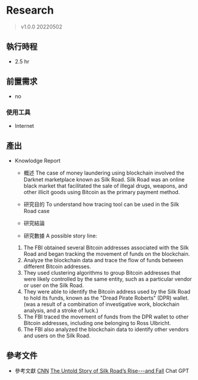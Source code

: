 # Research
> v1.0.0 20220502
## 執行時程
- 2.5 hr

## 前置需求
- no
### 使用工具
- Internet

## 產出
- Knowlodge Report
  - 概述
  The case of money laundering using blockchain involved the Darknet marketplace known as Silk Road. Silk Road was an online black market that facilitated the sale of illegal drugs, weapons, and other illicit goods using Bitcoin as the primary payment method.
  
  - 研究目的
  To understand how tracing tool can be used in the Silk Road case
  
  - 研究結論
  
  
  - 研究數據
  A possible story line:
  1. The FBI obtained several Bitcoin addresses associated with the Silk Road and began tracking the movement of funds on the blockchain.
  2. Analyze the blockchain data and trace the flow of funds between different Bitcoin addresses.
  3. They used clustering algorithms to group Bitcoin addresses that were likely controlled by the same entity, such as a particular vendor or user on the Silk Road.
  4. They were able to identify the Bitcoin address used by the Silk Road to hold its funds, known as the "Dread Pirate Roberts" (DPR) wallet. (was a result of a combination of investigative work, blockchain analysis, and a stroke of luck.)
  5. The FBI traced the movement of funds from the DPR wallet to other Bitcoin addresses, including one belonging to Ross Ulbricht.
  6. The FBI also analyzed the blockchain data to identify other vendors and users on the Silk Road.
  

## 參考文件
- 參考文獻
  [CNN](https://edition.cnn.com/2013/10/04/world/americas/silk-road-ross-ulbricht/index.html)
  [The Untold Story of Silk Road’s Rise---and Fall](https://www.wired.com/2015/12/the-untold-story-of-silk-roads-rise-and-fall/)
  Chat GPT
